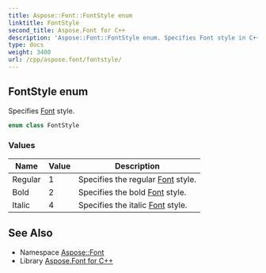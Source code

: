 ```yaml
---
title: Aspose::Font::FontStyle enum
linktitle: FontStyle
second_title: Aspose.Font for C++
description: 'Aspose::Font::FontStyle enum. Specifies Font style in C++.'
type: docs
weight: 3400
url: /cpp/aspose.font/fontstyle/
---
```

## FontStyle enum


Specifies [Font](../font/) style.

```cpp
enum class FontStyle
```

### Values

| Name | Value | Description |
| --- | --- | --- |
| Regular | 1 | Specifies the regular [Font](../font/) style. |
| Bold | 2 | Specifies the bold [Font](../font/) style. |
| Italic | 4 | Specifies the italic [Font](../font/) style. |

## See Also

* Namespace [Aspose::Font](../)
* Library [Aspose.Font for C++](../../)
